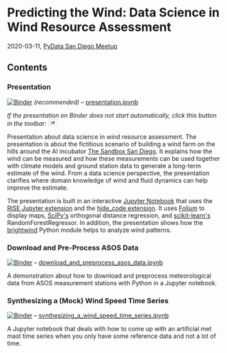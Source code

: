 # Predicting the Wind: Data Science in Wind Resource Assessment

2020-03-11, [PyData San Diego Meetup](https://www.meetup.com/PyData-San-Diego/)

## Contents

### Presentation
[![Binder](https://mybinder.org/badge_logo.svg)](https://mybinder.org/v2/gh/flrs/predicting_the_wind/master?filepath=presentation.ipynb) *(recommended)* – [presentation.ipynb](./presentation.ipynb) 

*If the presentation on Binder does not start automatically, click this button in the toolbar: <img src="./images/presentation_start_button.png" width="22" height="16">*

Presentation about data science in wind resource assessment. The presentation is about the fictitious scenario of 
building a wind farm on the hills around the AI incubator [The Sandbox San Diego](https://www.thesandbox.ai/). It 
explains how the wind can be measured and how these measurements can be used together with climate models and ground 
station data to generate a long-term estimate of the wind. From a data science perspective, the presentation clarifies 
where domain knowledge of wind and fluid dynamics can help improve the estimate.

The presentation is built in an interactive [Jupyter Notebook](https://jupyter.org/) that uses the 
[RISE Jupyter extension](https://rise.readthedocs.io/) and the 
[hide_code extension](https://github.com/kirbs-/hide_code). It uses 
[Folium](https://python-visualization.github.io/folium/) to display maps, 
[SciPy's](https://www.scipy.org/scipylib/index.html) orthogonal distance regression, and 
[scikit-learn's](https://scikit-learn.org) RandomForestRegressor. In addition, the presentation shows how the 
[brightwind](https://github.com/brightwind-dev/brightwind) Python module helps to analyze wind patterns.

### Download and Pre-Process ASOS Data
[![Binder](https://mybinder.org/badge_logo.svg)](https://mybinder.org/v2/gh/flrs/predicting_the_wind/master?filepath=data_acquisition%2Fdownload_and_preprocess_asos_data.ipynb) – [download_and_preprocess_asos_data.ipynb](./data_acquisition/download_and_preprocess_asos_data.ipynb)

A demonstration about how to download and preprocess meteorological data from ASOS measurement stations with Python 
in a Jupyter notebook.

### Synthesizing a (Mock) Wind Speed Time Series
[![Binder](https://mybinder.org/badge_logo.svg)](https://mybinder.org/v2/gh/flrs/predicting_the_wind/master?filepath=data_acquisition%2Fsynthesizing_a_wind_speed_time_series.ipynb) – [synthesizing_a_wind_speed_time_series.ipynb](./data_acquisition/synthesizing_a_wind_speed_time_series.ipynb)

A Jupyter notebook that deals with how to come up with an artificial met mast time series when you only have some 
reference data and not a lot of time.